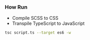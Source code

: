 ### How Run

- Compile SCSS to CSS
- Transpile TypeScript to JavaScript

```bash
tsc script.ts --target es6 -w
```
